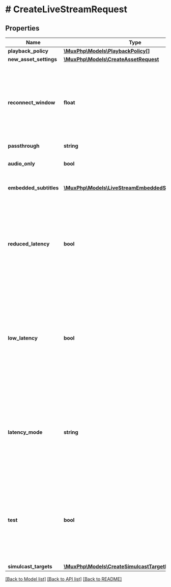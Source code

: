 # # CreateLiveStreamRequest

## Properties

Name | Type | Description | Notes
------------ | ------------- | ------------- | -------------
**playback_policy** | [**\MuxPhp\Models\PlaybackPolicy[]**](PlaybackPolicy.md) |  | [optional]
**new_asset_settings** | [**\MuxPhp\Models\CreateAssetRequest**](CreateAssetRequest.md) |  | [optional]
**reconnect_window** | **float** | When live streaming software disconnects from Mux, either intentionally or due to a drop in the network, the Reconnect Window is the time in seconds that Mux should wait for the streaming software to reconnect before considering the live stream finished and completing the recorded asset. Defaults to 60 seconds on the API if not specified. | [optional]
**passthrough** | **string** |  | [optional]
**audio_only** | **bool** | Force the live stream to only process the audio track when the value is set to true. Mux drops the video track if broadcasted. | [optional]
**embedded_subtitles** | [**\MuxPhp\Models\LiveStreamEmbeddedSubtitleSettings[]**](LiveStreamEmbeddedSubtitleSettings.md) | Describe the embedded closed caption contents of the incoming live stream. | [optional]
**reduced_latency** | **bool** | This field is deprecated. Please use latency_mode instead. Latency is the time from when the streamer transmits a frame of video to when you see it in the player. Set this if you want lower latency for your live stream. Note: Reconnect windows are incompatible with Reduced Latency and will always be set to zero (0) seconds. Read more here: https://mux.com/blog/reduced-latency-for-mux-live-streaming-now-available/ | [optional]
**low_latency** | **bool** | This field is deprecated. Please use latency_mode instead. Latency is the time from when the streamer transmits a frame of video to when you see it in the player. Setting this option will enable compatibility with the LL-HLS specification for low-latency streaming. This typically has lower latency than Reduced Latency streams, and cannot be combined with Reduced Latency. Note: Reconnect windows are incompatible with Low Latency and will always be set to zero (0) seconds. | [optional]
**latency_mode** | **string** | Latency is the time from when the streamer transmits a frame of video to when you see it in the player. Set this as an alternative to setting low latency or reduced latency flags. The Low Latency value is a beta feature. Note: Reconnect windows are incompatible with Reduced Latency and Low Latency and will always be set to zero (0) seconds. Read more here: https://mux.com/blog/introducing-low-latency-live-streaming/ | [optional]
**test** | **bool** | Marks the live stream as a test live stream when the value is set to true. A test live stream can help evaluate the Mux Video APIs without incurring any cost. There is no limit on number of test live streams created. Test live streams are watermarked with the Mux logo and limited to 5 minutes. The test live stream is disabled after the stream is active for 5 mins and the recorded asset also deleted after 24 hours. | [optional]
**simulcast_targets** | [**\MuxPhp\Models\CreateSimulcastTargetRequest[]**](CreateSimulcastTargetRequest.md) |  | [optional]

[[Back to Model list]](../../README.md#models) [[Back to API list]](../../README.md#endpoints) [[Back to README]](../../README.md)
